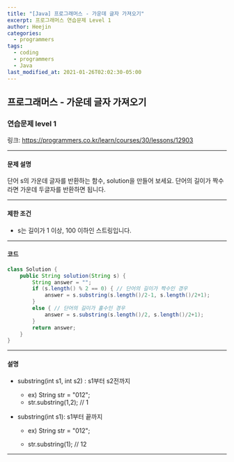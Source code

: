 ```yaml
---
title: "[Java] 프로그래머스 - 가운데 글자 가져오기"
excerpt: 프로그래머스 연습문제 Level 1
author: Heejin
categories: 
  - programmers
tags:
  - coding
  - programmers
  - Java
last_modified_at: 2021-01-26T02:02:30-05:00
---
```




## 프로그래머스 - 가운데 글자 가져오기



### 연습문제 level 1

링크: <https://programmers.co.kr/learn/courses/30/lessons/12903>

***

#### 문제 설명

단어 s의 가운데 글자를 반환하는 함수, solution을 만들어 보세요. 단어의 길이가 짝수라면 가운데 두글자를 반환하면 됩니다.

***

#### 제한 조건

* s는 길이가 1 이상, 100 이하인 스트링입니다.

***

#### 코드

```java
class Solution {
    public String solution(String s) {
        String answer = "";
        if (s.length() % 2 == 0) { // 단어의 길이가 짝수인 경우
            answer = s.substring(s.length()/2-1, s.length()/2+1);
        }
        else { // 단어의 길이가 홀수인 경우
            answer = s.substring(s.length()/2, s.length()/2+1);
        }
        return answer;
    }
}
```

***

#### 설명

* substring(int s1, int s2) : s1부터 s2전까지

  * ex) String str = "012";
  * str.substring(1,2); // 1

* substring(int s1): s1부터 끝까지

  * ex) String str = "012";

  * str.substring(1); // 12

    

***



